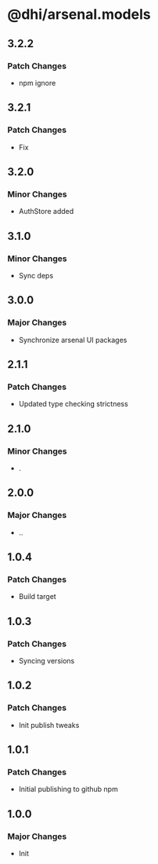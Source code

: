 # @dhi/arsenal.models

## 3.2.2

### Patch Changes

- npm ignore

## 3.2.1

### Patch Changes

- Fix

## 3.2.0

### Minor Changes

- AuthStore added

## 3.1.0

### Minor Changes

- Sync deps

## 3.0.0

### Major Changes

- Synchronize arsenal UI packages

## 2.1.1

### Patch Changes

- Updated type checking strictness

## 2.1.0

### Minor Changes

- .

## 2.0.0

### Major Changes

- ..

## 1.0.4

### Patch Changes

- Build target

## 1.0.3

### Patch Changes

- Syncing versions

## 1.0.2

### Patch Changes

- Init publish tweaks

## 1.0.1

### Patch Changes

- Initial publishing to github npm

## 1.0.0

### Major Changes

- Init
